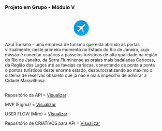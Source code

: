 ### Projeto em Grupo - Módulo V
<br/>

<div align="center">
<img src="./public/azul.png" width="10%"/>
</div>

<br/>
Azul Turismo - uma empresa de turismo que está abrindo as portas virtualmente, neste primeiro momento no Estado do Rio de Janeiro, 
cujo missão é conectar usuários a passeios turísticos de alta qualidade na região do Rio de Janeiro, da Serra Fluminense as praias 
mais badaladas Cariocas, da Região dos Lagos até as favelas cariocas, conectando de ponta a ponta o pontos turísticos deste enorme 
estado, desburocratizando ao máximo o sistema de reservas obsoleto que já não é mais impecílho de admirar a Cidade Maravilhosa.<br/>
<br/>

Repositório da API = <a href="https://github.com/Juanpi92/tourism_api">Visualizar</a>

MVP (Figma) = <a href="https://www.figma.com/file/yqOtcjypEdqI93c2w0t4SW/Tourism-App?node-id=0%3A1&t=WTkxgYmm0jdTD0tc-1">Visualizar</a>

USER FLOW (Miro) = <a href="https://miro.com/app/board/uXjVPmKHg_o=/?share_link_id=599769016089">Visualizar</a>

Repositório de CRIATIVOS para API = <a href="https://github.com/Juanpi92/criativos-produtos-api">Visualizar</a>


